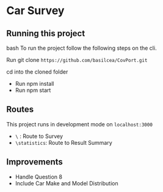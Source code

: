 # Car Survey

## Running this project

bash
To run the project follow the following steps on the cli.

Run git clone ```https://github.com/basilcea/CovPort.git```

cd into the cloned folder
 - Run npm install
 - Run npm start
 
 ## Routes
 
 This project runs in development mode on ```localhost:3000```
  
 - ```\``` : Route to Survey
 - ```\statistics```: Route to Result Summary

 ## Improvements

  - Handle Question 8 
  - Include Car Make and Model Distribution

